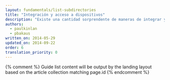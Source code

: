 ```yaml
---
layout: fundamentals/list-subdirectories
title: "Integración y acceso a dispositivos"
description: "Existe una cantidad sorprendente de maneras de integrar y acceder a las funciones del dispositivo del usuario, desde la ubicación geográfica y la orientación del dispositivo, el acceso a la pila de comunicación (como el marcador y los SMS), hasta el hecho de colocar aplicaciones en la pantalla de inicio. Aprenda cómo aprovechar las funciones que les encantarán a sus usuarios."
authors:
  - paulkinlan
  - pbakaus
written_on: 2014-05-29
updated_on: 2014-09-22
order: 6
translation_priority: 0
---
```


{% comment %}
Guide list content will be output by the landing layout based on the article collection matching page.id
{% endcomment %}
